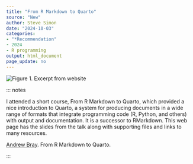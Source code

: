 ```yaml
---
title: "From R Markdown to Quarto"
source: "New"
author: Steve Simon
date: "2024-10-03"
categories: 
- "*Recommendation"
- 2024
- R programming
output: html_document
page_update: no
---
```


![Figure 1. Excerpt from website](http://www.pmean.com/new-images/24/andrew-bray-quarto-01.png)

::: notes

I attended a short course, From R Markdown to Quarto, which provided a nice introduction to Quarto, a system for producing documents in a wide range of formats that integrate programming code (R, Python, and others) with output and documentation. It is a successor to RMarkdown. This web page has the slides from the talk along with supporting files and links to many resources.

[Andrew Bray][bra1]. From R Markdown to Quarto.

[bra1]: https://andrew.quarto.pub/kc-asa/

:::
